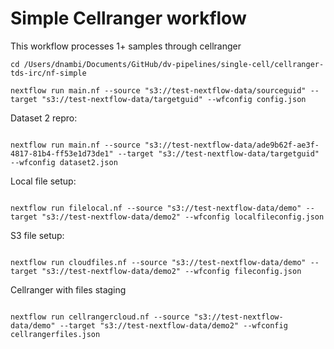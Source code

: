 # Simple Cellranger workflow

This workflow processes 1+ samples through cellranger

```
cd /Users/dnambi/Documents/GitHub/dv-pipelines/single-cell/cellranger-tds-irc/nf-simple 

nextflow run main.nf --source "s3://test-nextflow-data/sourceguid" --target "s3://test-nextflow-data/targetguid" --wfconfig config.json

```

Dataset 2 repro:

```

nextflow run main.nf --source "s3://test-nextflow-data/ade9b62f-ae3f-4817-81b4-ff53e1d73de1" --target "s3://test-nextflow-data/targetguid" --wfconfig dataset2.json

```


Local file setup:
```

nextflow run filelocal.nf --source "s3://test-nextflow-data/demo" --target "s3://test-nextflow-data/demo2" --wfconfig localfileconfig.json

```

S3 file setup:
```

nextflow run cloudfiles.nf --source "s3://test-nextflow-data/demo" --target "s3://test-nextflow-data/demo2" --wfconfig fileconfig.json

```

Cellranger with files staging

```

nextflow run cellrangercloud.nf --source "s3://test-nextflow-data/demo" --target "s3://test-nextflow-data/demo2" --wfconfig cellrangerfiles.json

```

































